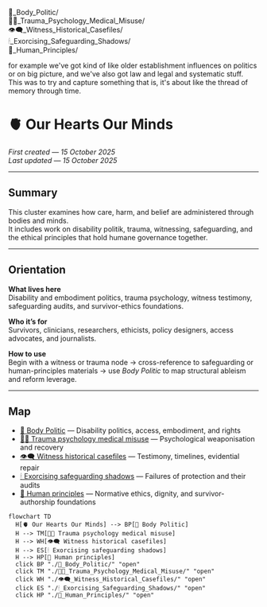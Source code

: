 🐝_Body_Politic/  
🐦‍🔥_Trauma_Psychology_Medical_Misuse/  
👁️‍🗨️_Witness_Historical_Casefiles/  
🕯_Exorcising_Safeguarding_Shadows/  
🌱_Human_Principles/  

 for example we've got kind of like older establishment influences on politics or on big picture, and we've also got law and legal and systematic stuff. This was to try and capture something that is, it's about like the thread of memory through time.  

 # 🫀 Our Hearts Our Minds

*First created — 15 October 2025*  
*Last updated — 15 October 2025*

---

## Summary

This cluster examines how care, harm, and belief are administered through bodies and minds.  
It includes work on disability politik, trauma, witnessing, safeguarding, and the ethical principles that hold humane governance together.

---

## Orientation

**What lives here**  
Disability and embodiment politics, trauma psychology, witness testimony, safeguarding audits, and survivor-ethics foundations.

**Who it’s for**  
Survivors, clinicians, researchers, ethicists, policy designers, access advocates, and journalists.

**How to use**  
Begin with a witness or trauma node → cross-reference to safeguarding or human-principles materials → use *Body Politic* to map structural ableism and reform leverage.

---

## Map

- [🐝 Body Politic](./🐝_Body_Politic/) — Disability politics, access, embodiment, and rights  
- [🐦‍🔥 Trauma psychology medical misuse](./🐦‍🔥_Trauma_Psychology_Medical_Misuse/) — Psychological weaponisation and recovery  
- [👁️‍🗨️ Witness historical casefiles](./👁️‍🗨️_Witness_Historical_Casefiles/) — Testimony, timelines, evidential repair  
- [🕯 Exorcising safeguarding shadows](./🕯_Exorcising_Safeguarding_Shadows/) — Failures of protection and their audits  
- [🌱 Human principles](./🌱_Human_Principles/) — Normative ethics, dignity, and survivor-authorship foundations  

```mermaid
flowchart TD
  H[🫀 Our Hearts Our Minds] --> BP[🐝 Body Politic]
  H --> TM[🐦‍🔥 Trauma psychology medical misuse]
  H --> WH[👁️‍🗨️ Witness historical casefiles]
  H --> ES[🕯 Exorcising safeguarding shadows]
  H --> HP[🌱 Human principles]
  click BP "./🐝_Body_Politic/" "open"
  click TM "./🐦‍🔥_Trauma_Psychology_Medical_Misuse/" "open"
  click WH "./👁️‍🗨️_Witness_Historical_Casefiles/" "open"
  click ES "./🕯_Exorcising_Safeguarding_Shadows/" "open"
  click HP "./🌱_Human_Principles/" "open"
